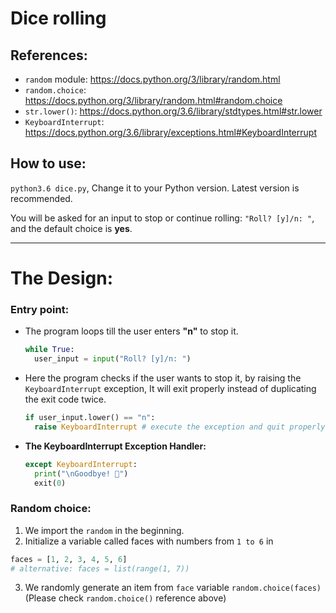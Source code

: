 # Dice rolling
## References:
- `random` module:	https://docs.python.org/3/library/random.html
- `random.choice`:	https://docs.python.org/3/library/random.html#random.choice
- `str.lower()`: 		https://docs.python.org/3.6/library/stdtypes.html#str.lower
- `KeyboardInterrupt`:		https://docs.python.org/3.6/library/exceptions.html#KeyboardInterrupt

## How to use:
`python3.6 dice.py`, Change it to your Python version. Latest version is recommended.

You will be asked for an input to stop or continue rolling: `"Roll? [y]/n: "`, and the default choice is **yes**.

<hr>

# The Design:
### Entry point:
- The program loops till the user enters **"n"** to stop it.
  ```python
  while True:
    user_input = input("Roll? [y]/n: ")
  ```

- Here the program checks if the user wants to stop it, by raising the `KeyboardInterrupt` exception, It will exit properly instead of duplicating the exit code twice.
  ```python
  if user_input.lower() == "n":
    raise KeyboardInterrupt # execute the exception and quit properly.
  ```
- **The KeyboardInterrupt Exception Handler:**
  ```python
  except KeyboardInterrupt:
    print("\nGoodbye! 👋")
    exit(0)
  ```

### Random choice:
1. We import the `random` in the beginning.
2. Initialize a variable called faces with numbers from `1 to 6` in
```python
faces = [1, 2, 3, 4, 5, 6]
# alternative: faces = list(range(1, 7))
```
3. We randomly generate an item from `face` variable `random.choice(faces)` (Please check `random.choice()` reference above)
